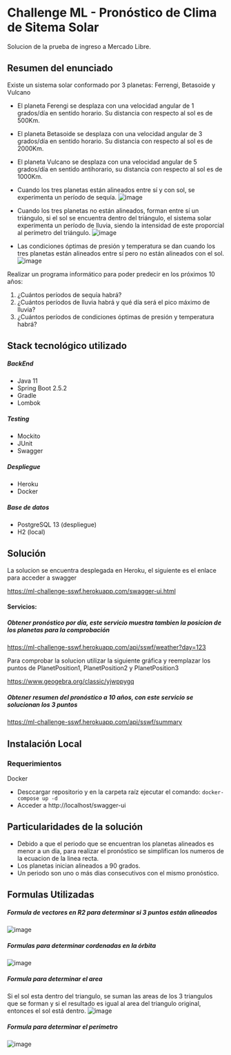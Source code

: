 # Challenge ML - Pronóstico de Clima de Sitema Solar

 Solucion de la prueba de ingreso a Mercado Libre.

## Resumen del enunciado

Existe un sistema solar conformado por 3 planetas: Ferrengi, Betasoide y Vulcano

- El planeta Ferengi se desplaza con una velocidad angular de 1 grados/día en sentido horario. Su distancia con respecto al sol es de 500Km.
- El planeta Betasoide se desplaza con una velocidad angular de 3 grados/día en sentido horario. Su distancia con respecto al sol es de 2000Km.
- El planeta Vulcano se desplaza con una velocidad angular de 5 grados/día en sentido antihorario, su distancia con respecto al sol es de 1000Km.

- Cuando los tres planetas están alineados entre sí y con sol, se experimenta un período de sequía.
![image](https://user-images.githubusercontent.com/43072051/126923524-c6a90749-926a-4127-a346-fe4e1c6d1ad5.png)
- Cuando los tres planetas no están alineados, forman entre sí un triángulo, si el sol se encuentra dentro del triángulo, el sistema solar experimenta un período de lluvia, siendo la intensidad de este proporcial al perímetro del triángulo.
![image](https://user-images.githubusercontent.com/43072051/126923564-861cf3ad-d930-498b-9111-19942c5ae8f8.png)
- Las condiciones óptimas de presión y temperatura se dan cuando los tres planetas están alineados entre sí pero no están alineados con el sol.
![image](https://user-images.githubusercontent.com/43072051/126923579-639779bd-be71-4948-a4bf-bf3e75f61786.png)

Realizar un programa informático para poder predecir en los próximos 10 años:
1. ¿Cuántos períodos de sequía habrá?
2. ¿Cuántos períodos de lluvia habrá y qué día será el pico máximo de lluvia?
3. ¿Cuántos períodos de condiciones óptimas de presión y temperatura habrá?
 
## Stack tecnológico utilizado

##### BackEnd
- Java 11
- Spring Boot 2.5.2
- Gradle 
- Lombok
##### Testing
- Mockito
- JUnit
- Swagger
##### Despliegue
- Heroku
- Docker
##### Base de datos
- PostgreSQL 13 (despliegue)
- H2 (local)

## Solución

La solucion se encuentra desplegada en Heroku, el siguiente es el enlace para acceder a swagger

https://ml-challenge-sswf.herokuapp.com/swagger-ui.html

#### Servicios:

##### Obtener pronóstico por día, este servicio muestra tambien la posicion de los planetas para la comprobación

https://ml-challenge-sswf.herokuapp.com/api/sswf/weather?day=123

Para comprobar la solucion utilizar la siguiente gráfica y reemplazar los puntos de PlanetPosition1, PlanetPosition2 y PlanetPosition3

https://www.geogebra.org/classic/yjwppygq
 
##### Obtener resumen del pronóstico a 10 años, con este servicio se solucionan los 3 puntos

https://ml-challenge-sswf.herokuapp.com/api/sswf/summary

## Instalación Local

### Requerimientos

Docker

- Desccargar repositorio y en la carpeta raíz ejecutar el comando:
  ```docker-compose up -d```
- Acceder a http://localhost/swagger-ui

 ## Particularidades de la solución
 
- Debido a que el periodo que se encuentran los planetas alineados es menor a un dia, para realizar el pronóstico se simplifican los numeros de la ecuacion de la linea recta.
- Los planetas inician alineados a 90 grados.
- Un periodo son uno o más dias consecutivos con el mismo pronóstico.

## Formulas Utilizadas
##### Formula de vectores en R2 para determinar si 3 puntos están alineados
![image](https://user-images.githubusercontent.com/43072051/126928637-1f6cc19c-31d3-4c94-95b4-ea75a71fbf40.png)
##### Formulas para determinar cordenadas en la órbita
![image](https://user-images.githubusercontent.com/43072051/126928681-146216d5-0f4b-4e7b-8625-866ac5f0d919.png)
##### Formula para determinar el area
Si el sol esta dentro del triangulo, se suman las areas de los 3 triangulos que se forman y si el resultado es igual al area del triangulo original, entonces el sol está dentro.
![image](https://user-images.githubusercontent.com/43072051/126928882-14c8cea3-a658-483c-b864-af185ea865d9.png)
##### Formula para determinar el perímetro
![image](https://user-images.githubusercontent.com/43072051/126928912-fb02cbf9-705c-48b6-922f-78e0ca144dfc.png)





